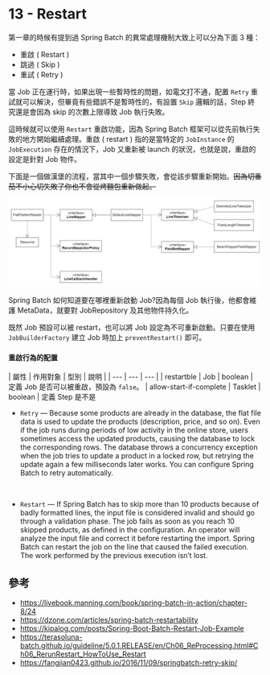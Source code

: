 # 13 - Restart
第一章的時候有提到過 Spring Batch 的異常處理機制大致上可以分為下面 3 種：
* 重啟 ( Restart )
* 跳過 ( Skip )
* 重試 ( Retry )

當 Job 正在運行時，如果出現一些暫時性的問題，如電文打不通，配置 `Retry` 重試就可以解決，但畢竟有些錯誤不是暫時性的，有設置 `Skip` 邏輯的話，Step 終究還是會因為 skip 的次數上限導致 Job 執行失敗。

這時候就可以使用 `Restart` 重啟功能，因為 Spring Batch 框架可以從先前執行失敗的地方開始繼續處理。重啟 ( restart ) 指的是當特定的 `JobInstance` 的 `JobExecution` 存在的情況下，Job 又重新被 launch 的狀況，也就是說，重啟的設定是針對 Job 物件。

下面是一個做漢堡的流程，當其中一個步驟失敗，會從該步驟重新開始。~~因為切番茄不小心切失敗了你也不會從烤麵包重新做起。~~

![](/images/13-1.png)

Spring Batch 如何知道要在哪裡重新啟動 Job?因為每個 Job 執行後，他都會維護 MetaData，就要對 JobRepository 及其他物件持久化。


既然 Job 預設可以被 restart，也可以將 Job 設定為不可重新啟動。只要在使用 `JobBuilderFactory` 建立 Job 時加上 `preventRestart()` 即可。

#### 重啟行為的配置
| 屬性 | 作用對象 | 型別 | 說明 |
| --- | --- | --- |
| restartble | Job | boolean | 定義 Job 是否可以被重啟，預設為 `false`。
| allow-start-if-complete | Tasklet | boolean | 定義 Step 是不是

* `Retry` — Because some products are already in the database, the flat file data is used to update the products (description, price, and so on). Even if the job runs during periods of low activity in the online store, users sometimes access the updated products, causing the database to lock the corresponding rows. The database throws a concurrency exception when the job tries to update a product in a locked row, but retrying the update again a few milliseconds later works. You can configure Spring Batch to retry automatically.
<br/>

* `Restart` — If Spring Batch has to skip more than 10 products because of badly formatted lines, the input file is considered invalid and should go through a validation phase. The job fails as soon as you reach 10 skipped products, as defined in the configuration. An operator will analyze the input file and correct it before restarting the import. Spring Batch can restart the job on the line that caused the failed execution. The work performed by the previous execution isn’t lost.


## 參考
* https://livebook.manning.com/book/spring-batch-in-action/chapter-8/24
* https://dzone.com/articles/spring-batch-restartability
* https://kipalog.com/posts/Spring-Boot-Batch-Restart-Job-Example
* https://terasoluna-batch.github.io/guideline/5.0.1.RELEASE/en/Ch06_ReProcessing.html#Ch06_RerunRestart_HowToUse_Restart
* https://fangjian0423.github.io/2016/11/09/springbatch-retry-skip/
